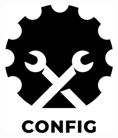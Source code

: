<div style="text-align: center">

![LOGO](https://github.com/JonathanxD/Config/raw/master/book/src/logo.png)
</div>
